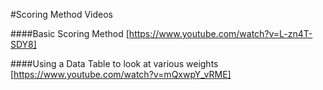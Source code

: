 #Scoring Method Videos

####Basic Scoring Method
[https://www.youtube.com/watch?v=L-zn4T-SDY8]

####Using a Data Table to look at various weights
[https://www.youtube.com/watch?v=mQxwpY_vRME]
